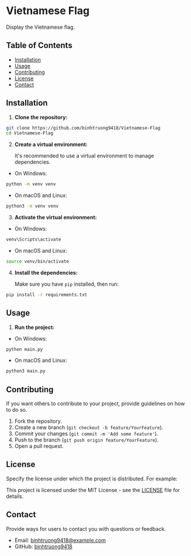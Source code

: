 # Vietnamese Flag

Display the Vietnamese flag.

## Table of Contents

- [Installation](#installation)
- [Usage](#usage)
- [Contributing](#contributing)
- [License](#license)
- [Contact](#contact)

## Installation

1. **Clone the repository:**
```bash
git clone https://github.com/binhtruong9418/Vietnamese-Flag
cd Vietnamese-Flag
```

2. **Create a virtual environment:**

    It's recommended to use a virtual environment to manage dependencies.
    
- On Windows:
```bash
python -m venv venv
```

   - On macOS and Linux:
```bash
python3 -m venv venv
```

3. **Activate the virtual environment:**

- On Windows:

```bash
venv\Scripts\activate
```
- On macOS and Linux:

 ```bash
source venv/bin/activate
```


4. **Install the dependencies:**

   Make sure you have `pip` installed, then run:

```bash
pip install -r requirements.txt
```

## Usage

1. **Run the project:**

- On Windows:
```bash
python main.py
```
- On macOS and Linux:
```bash
python3 main.py
```


## Contributing

If you want others to contribute to your project, provide guidelines on how to do so.

1. Fork the repository.
2. Create a new branch (`git checkout -b feature/YourFeature`).
3. Commit your changes (`git commit -m 'Add some feature'`).
4. Push to the branch (`git push origin feature/YourFeature`).
5. Open a pull request.

## License

Specify the license under which the project is distributed. For example:

This project is licensed under the MIT License - see the [LICENSE](LICENSE) file for details.

## Contact

Provide ways for users to contact you with questions or feedback.

- Email: binhtruong9418@example.com
- GitHub: [binhtruong9418](https://github.com/binhtruong9418)
